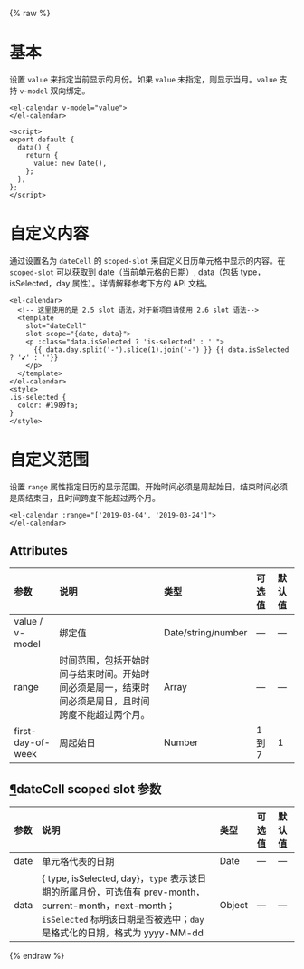 {% raw %}

# 基本

设置 `value` 来指定当前显示的月份。如果 `value` 未指定，则显示当月。`value` 支持 `v-model` 双向绑定。

```vue
<el-calendar v-model="value">
</el-calendar>

<script>
export default {
  data() {
    return {
      value: new Date(),
    };
  },
};
</script>
```

# 自定义内容

通过设置名为 `dateCell` 的 `scoped-slot` 来自定义日历单元格中显示的内容。在 `scoped-slot` 可以获取到 date（当前单元格的日期）, data（包括 type，isSelected，day 属性）。详情解释参考下方的 API 文档。

```vue
<el-calendar>
  <!-- 这里使用的是 2.5 slot 语法，对于新项目请使用 2.6 slot 语法-->
  <template
    slot="dateCell"
    slot-scope="{date, data}">
    <p :class="data.isSelected ? 'is-selected' : ''">
      {{ data.day.split('-').slice(1).join('-') }} {{ data.isSelected ? '✔️' : ''}}
    </p>
  </template>
</el-calendar>
<style>
.is-selected {
  color: #1989fa;
}
</style>
```

# 自定义范围

设置 `range` 属性指定日历的显示范围。开始时间必须是周起始日，结束时间必须是周结束日，且时间跨度不能超过两个月。

```vue
<el-calendar :range="['2019-03-04', '2019-03-24']">
</el-calendar>
```

## Attributes

| 参数              | 说明                                                                                                 | 类型               | 可选值 | 默认值 |
| :---------------- | :--------------------------------------------------------------------------------------------------- | :----------------- | :----- | :----- |
| value / v-model   | 绑定值                                                                                               | Date/string/number | —      | —      |
| range             | 时间范围，包括开始时间与结束时间。开始时间必须是周一，结束时间必须是周日，且时间跨度不能超过两个月。 | Array              | —      | —      |
| first-day-of-week | 周起始日                                                                                             | Number             | 1 到 7 | 1      |

## [¶](https://element.eleme.cn/#/zh-CN/component/calendar#datecell-scoped-slot-can-shu)dateCell scoped slot 参数

| 参数 | 说明                                                                                                                                                                              | 类型   | 可选值 | 默认值 |
| :--- | :-------------------------------------------------------------------------------------------------------------------------------------------------------------------------------- | :----- | :----- | :----- |
| date | 单元格代表的日期                                                                                                                                                                  | Date   | —      | —      |
| data | { type, isSelected, day}，`type` 表示该日期的所属月份，可选值有 prev-month，current-month，next-month；`isSelected` 标明该日期是否被选中；`day` 是格式化的日期，格式为 yyyy-MM-dd | Object | —      | —      |

{% endraw %}
